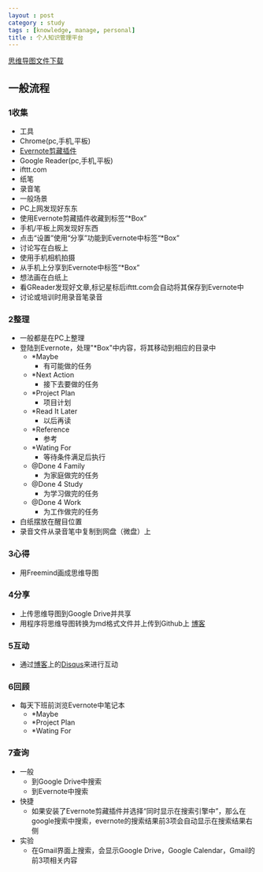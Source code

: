 ```yaml
---
layout : post
category : study
tags : [knowledge, manage, personal]
title : 个人知识管理平台
---
```

[思维导图文件下载](https://docs.google.com/file/d/0B1DrsqrLRzeIaDl3YW1BYnhPMjA/edit?usp=sharing)

## 一般流程


### 1收集

- 工具
 - Chrome(pc,手机,平板)
  - [Evernote剪藏插件](https://chrome.google.com/webstore/detail/evernote-web-clipper/pioclpoplcdbaefihamjohnefbikjilc)
 - Google Reader(pc,手机,平板)
 - ifttt.com
 - 纸笔
 - 录音笔
- 一般场景
 - PC上网发现好东东
  - 使用Evernote剪藏插件收藏到标签“*Box”
 - 手机/平板上网发现好东西
  - 点击“设置”使用“分享”功能到Evernote中标签“*Box”
 - 讨论写在白板上
  - 使用手机相机拍摄
  - 从手机上分享到Evernote中标签“*Box”
 - 想法画在白纸上
 - 看GReader发现好文章,标记星标后ifttt.com会自动将其保存到Evernote中
 - 讨论或培训时用录音笔录音

### 2整理

- 一般都是在PC上整理
- 登陆到Evernote，处理"\*Box"中内容，将其移动到相应的目录中
    - \*Maybe
        - 有可能做的任务
    - \*Next Action
        - 接下去要做的任务
    - \*Project Plan
        - 项目计划
    - \*Read It Later
        - 以后再读
    - \*Reference
        - 参考
    - \*Wating For
        - 等待条件满足后执行
    - @Done 4 Family
        - 为家庭做完的任务
    - @Done 4 Study
        - 为学习做完的任务
    - @Done 4 Work
        - 为工作做完的任务
- 白纸摆放在醒目位置
- 录音文件从录音笔中复制到网盘（微盘）上

### 3心得

- 用Freemind画成思维导图

### 4分享

- 上传思维导图到Google Drive并共享
- 用程序将思维导图转换为md格式文件并上传到Github上 [博客](http://samrain.github.com)

### 5互动

- 通过[博客](http://samrain.github.com)上的[Disqus](http://disqus.com/)来进行互动

### 6回顾

- 每天下班前浏览Evernote中笔记本
    - \*Maybe
    - \*Project Plan
    - \*Wating For

### 7查询

- 一般
    - 到Google Drive中搜索
    - 到Evernote中搜索
- 快捷
    - 如果安装了Evernote剪藏插件并选择“同时显示在搜索引擎中”，那么在google搜索中搜索，evernote的搜索结果前3项会自动显示在搜索结果右侧
- 实验
    - 在Gmail界面上搜索，会显示Google Drive，Google Calendar，Gmail的前3项相关内容
